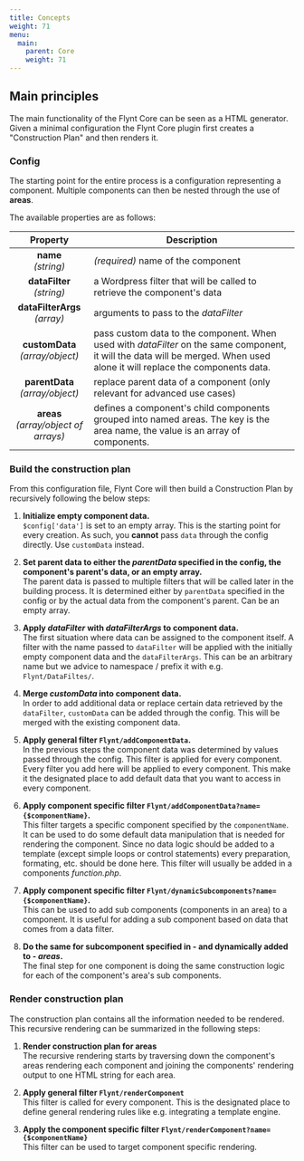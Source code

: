 ```yaml
---
title: Concepts
weight: 71
menu:
  main:
    parent: Core
    weight: 71
---
```


## Main principles

The main functionality of the Flynt Core can be seen as a HTML generator. Given a minimal configuration the Flynt Core plugin first creates a "Construction Plan" and then renders it.

<!-- TODO: Should then either explain the construction plan or link to the section where its explained, or they could think 'what the heck is the construction plan'...?  -->

### Config

The starting point for the entire process is a configuration representing a component. Multiple components can then be nested through the use of **areas**.

The available properties are as follows:

| Property | Description |
| :------: | ----------- |
| **name**<br>*(string)* | *(required)* name of the component |
| **dataFilter**<br>*(string)* | a Wordpress filter that will be called to retrieve the component's data |
| **dataFilterArgs**<br>*(array)* | arguments to pass to the *dataFilter* |
| **customData**<br>*(array/object)* | pass custom data to the component. When used with *dataFilter* on the same component, it will the data will be merged. When used alone it will replace the components data. |
| **parentData**<br>*(array/object)* | replace parent data of a component (only relevant for advanced use cases) |
| **areas**<br>*(array/object of arrays)* | defines a component's child components grouped into named areas. The key is the area name, the value is an array of components. |

### Build the construction plan

From this configuration file, Flynt Core will then build a Construction Plan by recursively following the below steps:

1. **Initialize empty component data.**  
   `$config['data']` is set to an empty array. This is the starting point for every creation. As such, you **cannot** pass `data` through the config directly. Use `customData` instead.

2. **Set parent data to either the *parentData* specified in the config, the component's parent's data, or an empty array.**  
   The parent data is passed to multiple filters that will be called later in the building process. It is determined either by `parentData` specified in the config or by the actual data from the component's parent. Can be an empty array.

3. **Apply *dataFilter* with *dataFilterArgs* to component data.**  
   The first situation where data can be assigned to the component itself. A filter with the name passed to `dataFilter` will be applied with the initially empty component data and the `dataFilterArgs`. This can be an arbitrary name but we advice to namespace / prefix it with e.g. `Flynt/DataFiltes/`.

4. **Merge *customData* into component data.**  
   In order to add additional data or replace certain data retrieved by the `dataFilter`, `customData` can be added through the config. This will be merged with the existing component data.

5. **Apply general filter `Flynt/addComponentData`.**  
   In the previous steps the component data was determined by values passed through the config. This filter is applied for every component. Every filter you add here will be applied to every component. This make it the designated place to add default data that you want to access in every component.

6. **Apply component specific filter `Flynt/addComponentData?name={$componentName}`.**  
   This filter targets a specific component specified by the `componentName`. It can be used to do some default data manipulation that is needed for rendering the component. Since no data logic should be added to a template (except simple loops or control statements) every preparation, formating, etc. should be done here. This filter will usually be added in a components *function.php*.

7. **Apply component specific filter `Flynt/dynamicSubcomponents?name={$componentName}`.**  
   This can be used to add sub components (components in an area) to a component. It is useful for adding a sub component based on data that comes from a data filter.

8. **Do the same for subcomponent specified in - and dynamically added to - *areas*.**  
   The final step for one component is doing the same construction logic for each of the component's area's sub components.

### Render construction plan

The construction plan contains all the information needed to be rendered. This recursive rendering can be summarized in the following steps:

1. **Render construction plan for areas**  
   The recursive rendering starts by traversing down the component's areas rendering each component and joining the components' rendering output to one HTML string for each area.

2. **Apply general filter `Flynt/renderComponent`**  
   This filter is called for every component. This is the designated place to define general rendering rules like e.g. integrating a template engine.

3. **Apply the component specific filter `Flynt/renderComponent?name={$componentName}`**  
   This filter can be used to target component specific rendering.
